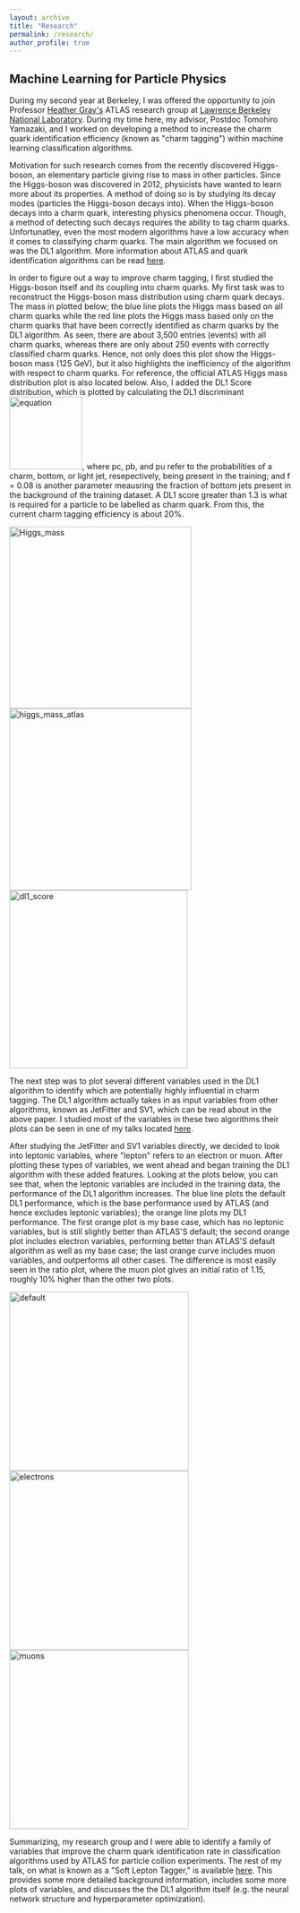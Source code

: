 ```yaml
---
layout: archive
title: "Research"
permalink: /research/
author_profile: true
---
```


## Machine Learning for Particle Physics
During my second year at Berkeley, I was offered the opportunity to join Professor [Heather Gray's](https://physics.berkeley.edu/people/faculty/heather-gray) ATLAS research group at [Lawrence Berkeley National Laboratory](https://www.physics.lbl.gov/atlas/). During my time here, my advisor, Postdoc Tomohiro Yamazaki, and I worked on developing a method to increase the charm quark identification efficiency (known as "charm tagging") within machine learning classification algorithms.

Motivation for such research comes from the recently discovered Higgs-boson, an elementary particle giving rise to mass in other particles. Since the Higgs-boson was discovered in 2012, physicists have wanted to learn more about its properties. A method of doing so is by studying its decay modes (particles the Higgs-boson decays into). When the Higgs-boson decays into a charm quark, interesting physics phenomena occur. Though, a method of detecting such decays requires the ability to tag charm quarks. Unfortunatley, even the most modern algorithms have a low accuracy when it comes to classifying charm quarks. The main algorithm we focused on was the DL1 algorithm. More information about ATLAS and quark identification algorithms can be read [here](https://arxiv.org/pdf/1907.05120.pdf).

In order to figure out a way to improve charm tagging, I first studied the Higgs-boson itself and its coupling into charm quarks. My first task was to reconstruct the Higgs-boson mass distribution using charm quark decays. The mass in plotted below; the blue line plots the Higgs mass based on all charm quarks while the red line plots the Higgs mass based only on the charm quarks that have been correctly identified as charm quarks by the DL1 algorithm. As seen, there are about 3,500 entries (events) with all charm quarks, whereas there are only about 250 events with correctly classified charm quarks. Hence, not only does this plot show the Higgs-boson mass (125 GeV), but it also highlights the inefficiency of the algorithm with respect to charm quarks. For reference, the official ATLAS Higgs mass distribution plot is also located below. Also, I added the DL1 Score distribution, which is plotted by calculating the DL1 discriminant <img width="130" alt="equation" src="https://user-images.githubusercontent.com/93623304/140429897-5d9218f6-4449-4d75-8110-9e8594ef8160.png">, where pc, pb, and pu refer to the probabilities of a charm, bottom, or light jet, resepectively, being present in the training; and f = 0.08 is another parameter meausring the fraction of bottom jets present in the background of the training dataset. A DL1 score greater than 1.3 is what is required for a particle to be labelled as charm quark. From this, the current charm tagging efficiency is about 20%. 


<p float="left">
  <img width="325" alt="Higgs_mass" src="https://user-images.githubusercontent.com/93623304/140403859-2a254b7c-a7a0-4cad-b41a-38ed45d6cacb.png" />
  <img width="325" alt="higgs_mass_atlas" src="https://user-images.githubusercontent.com/93623304/140403948-e9e8d587-385f-42d7-95fd-866819d45fe6.png" />
  <img width="318" alt="dl1_score" src="https://user-images.githubusercontent.com/93623304/140428258-a45c2478-f9af-4931-9706-74af2e495200.png">
</p>

The next step was to plot several different variables used in the DL1 algorithm to identify which are potentially highly influential in charm tagging. The DL1 algorithm actually takes in as input variables from other algorithms, known as JetFitter and SV1, which can be read about in the above paper. I studied most of the variables in these two algorithms their plots can be seen in one of my talks located [here](http://bennettaustin.github.io/files/Charm_tagging_presentation.pdf).


After studying the JetFitter and SV1 variables directly, we decided to look into leptonic variables, where "lepton" refers to an electron or muon. After plotting these types of variables, we went ahead and began training the DL1 algorithm with these added features. Looking at the plots below, you can see that, when the leptonic variables are included in the training data, the performance of the DL1 algorithm increases. The blue line plots the default DL1 performance, which is the base performance used by ATLAS (and hence excludes leptonic variables); the orange line plots my DL1 performance. The first orange plot is my base case, which has no leptonic variables, but is still slightly better than ATLAS'S default; the second orange plot includes electron variables, performing better than ATLAS'S default algorithm as well as my base case; the last orange curve includes muon variables, and outperforms all other cases. The difference is most easily seen in the ratio plot, where the muon plot gives an initial ratio of 1.15, roughly 10% higher than the other two plots.

<p float="left">
  <img width="320" alt="default" src="https://user-images.githubusercontent.com/93623304/140433540-88b57eca-dbd4-46fe-9b8a-152ac18c1f6c.png">
  <img width="320" alt="electrons" src="https://user-images.githubusercontent.com/93623304/140433551-66161d4f-09bc-48ac-ae16-f3f2dc3f45fd.png">
  <img width="320" alt="muons" src="https://user-images.githubusercontent.com/93623304/140433580-91c068aa-255f-4933-af73-d107ccf2f2cb.png">
</p>

Summarizing, my research group and I were able to identify a family of variables that improve the charm quark identification rate in classification algorithms used by ATLAS for particle collion experiments. The rest of my talk, on what is known as a "Soft Lepton Tagger," is available [here](http://bennettaustin.github.io/files/Soft_Lepton_Tagger.pdf). This provides some more detailed background information, includes some more plots of variables, and discusses the the DL1 algorithm itself (e.g. the neural network structure and hyperparameter optimization).
